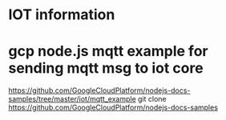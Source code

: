 # IOT information

# gcp node.js mqtt example for sending mqtt msg to iot core  
https://github.com/GoogleCloudPlatform/nodejs-docs-samples/tree/master/iot/mqtt_example
git clone https://github.com/GoogleCloudPlatform/nodejs-docs-samples
